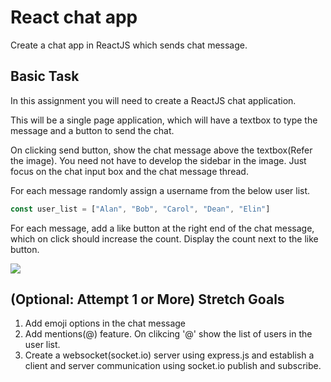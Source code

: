 # React chat app

Create a chat app in ReactJS which sends chat message.

## Basic Task

In this assignment you will need to create a ReactJS chat application.

This will be a single page application, which will have a textbox to type the message and a button to send the chat.

On clicking send button, show the chat message above the textbox(Refer the image). You need not have to develop the sidebar in the image. Just focus on the chat input box and the chat message thread.

For each message randomly assign a username from the below user list.

```javascript
const user_list = ["Alan", "Bob", "Carol", "Dean", "Elin"]
```

For each message, add a like button at the right end of the chat message, which on click should increase the count. Display the count next to the like button.



![](assets/20221208_203258_team-chat-intro.gif)


## (Optional: Attempt 1 or More) Stretch Goals

1. Add emoji options in the chat message
2. Add mentions(@) feature. On clikcing '@' show the list of users in the user list.
3. Create a websocket(socket.io) server using express.js and establish a client and server communication using socket.io publish and subscribe.
